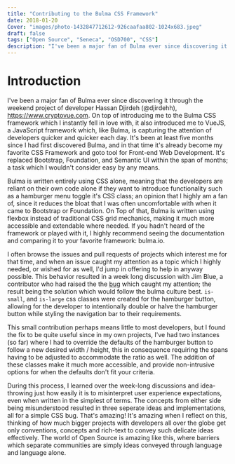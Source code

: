```yaml
---
title: "Contributing to the Bulma CSS Framework"
date: 2018-01-20
Cover: "images/photo-1432847712612-926caafaa802-1024x683.jpeg"
draft: false
tags: ["Open Source", "Seneca", "OSD700", "CSS"]
description: "I've been a major fan of Bulma ever since discovering it through the weekend project of developer Hassan Djirdeh (@djirdehh), https://www.cryptovue.com. On top of introducing me to the Bulma CSS framework which I instantly fell in love with, it also introduced me to VueJS, a JavaScript framework which, like Bulma, is capturing the attention of developers quicker and quicker each day. It's been at least five months since I had first discovered Bulma, and in that time it's already become my favorite CSS Framework and goto tool for Front-end Web Development. It's replaced Bootstrap, Foundation, and Semantic UI within the span of months; a task which I wouldn't consider easy by any means."
---
```


# Introduction

I've been a major fan of Bulma ever since discovering it through the weekend project of developer Hassan Djirdeh (@djirdehh), https://www.cryptovue.com. On top of introducing me to the Bulma CSS framework which I instantly fell in love with, it also introduced me to VueJS, a JavaScript framework which, like Bulma, is capturing the attention of developers quicker and quicker each day. It's been at least five months since I had first discovered Bulma, and in that time it's already become my favorite CSS Framework and goto tool for Front-end Web Development. It's replaced Bootstrap, Foundation, and Semantic UI within the span of months; a task which I wouldn't consider easy by any means.

Bulma is written entirely using CSS alone, meaning that the developers are reliant on their own code alone if they want to introduce functionality such as a hamburger menu toggle it's CSS class; an opinion that I highly am a fan of, since it reduces the bloat that I was often uncomfortable with when it came to Bootstrap or Foundation. On Top of that, Bulma is written using flexbox instead of traditional CSS grid mechanics, making it much more accessible and extendable where needed. If you hadn't heard of the framework or played with it, I highly recommend seeing the documentation and comparing it to your favorite framework: bulma.io.

I often browse the issues and pull requests of projects which interest me for that time, and when an issue caught my attention as a topic which I highly needed, or wished for as well, I'd jump in offering to help in anyway possible. This behavior resulted in a week long discussion with Jim Blue, a contributor who had raised the the [bug](https://github.com/jgthms/bulma/issues/1534) which caught my attention; the result being the solution which would follow the bulma culture best. `is-small`, and `is-large` css classes were created for the hamburger button, allowing for the developer to intentionally double or halve the hamburger button while styling the navigation bar to their requirements.

This small contribution perhaps means little to most developers, but I found the fix to be quite useful since in my own projects, I've had two instances (so far) where I had to override the defaults of the hamburger button to follow a new desired width / height, this in consequence requiring the spans having to be adjusted to accommodate the ratio as well. The addition of these classes make it much more accessible, and provide non-intrusive options for when the defaults don't fit your criteria.

During this process, I learned over the week-long discussions and idea-throwing just how easily it is to misinterpret user experience expectations, even when written in the simplest of terms. The concepts from either side being misunderstood resulted in three seperate ideas and implementations, all for a simple CSS bug. That's amazing! It's amazing when I reflect on this, thinking of how much bigger projects with developers all over the globe get only conventions, concepts and rich-text to convey such delicate ideas effectively. The world of Open Source is amazing like this, where barriers which separate communities are simply ideas conveyed through language and language alone.
